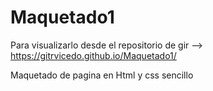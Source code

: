 # Maquetado1
Para visualizarlo desde el repositorio de gir --> https://gitrvicedo.github.io/Maquetado1/

Maquetado de pagina en Html y css sencillo
